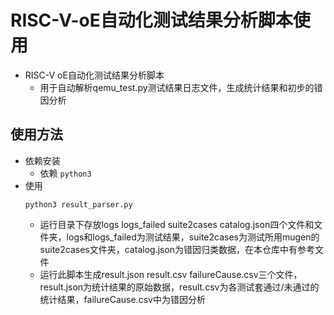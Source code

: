# RISC-V-oE自动化测试结果分析脚本使用  
- RISC-V oE自动化测试结果分析脚本  
    - 用于自动解析qemu_test.py测试结果日志文件，生成统计结果和初步的错因分析   
## 使用方法  
- 依赖安装  
    - 依赖 ```python3```  
- 使用  
    ```shell  
    python3 result_parser.py
    ```
    - 运行目录下存放logs logs_failed suite2cases catalog.json四个文件和文件夹，logs和logs_failed为测试结果，suite2cases为测试所用mugen的suite2cases文件夹，catalog.json为错因归类数据，在本仓库中有参考文件  
    - 运行此脚本生成result.json result.csv failureCause.csv三个文件，result.json为统计结果的原始数据，result.csv为各测试套通过/未通过的统计结果，failureCause.csv中为错因分析  